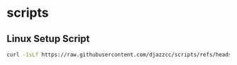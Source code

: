 # scripts

## Linux Setup Script 

```bash
curl -1sLf https://raw.githubusercontent.com/djazzcc/scripts/refs/heads/main/setup.sh | sudo -E bash
```
